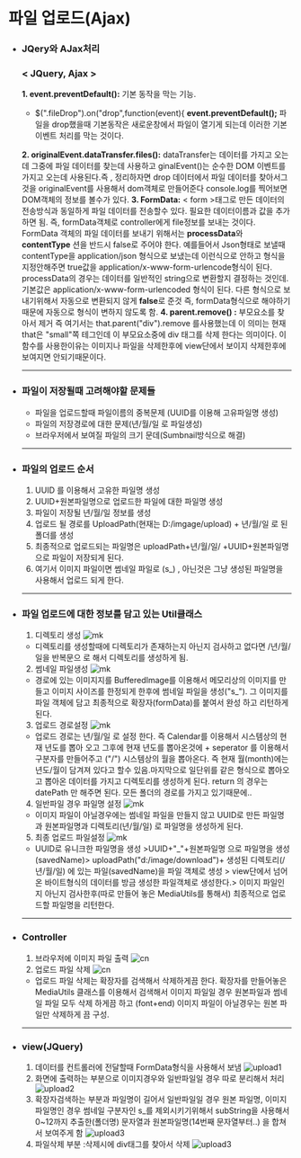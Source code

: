 파일 업로드(Ajax)
===
* ### JQery와 AJax처리
  ### <  JQuery, Ajax >
  **1. event.preventDefault():** 기본 동작을 막는 기능.
    * $(".fileDrop").on("drop",function(event){
		**event.preventDefault();**
    파일을 drop했을때 기본동작은 새로운창에서 파일이 열기게 되는데 이러한 기본 이벤트 처리를 막는 것이다.

  **2. originalEvent.dataTransfer.files():** dataTransfer는 데이터를 가지고 오는데 그중에 파일 데이터를 찾는데 사용하고 ginalEvent()는 순수한 DOM 이벤트를 가지고 오는데 사용된다.즉 , 정리하자면 drop 데이터에서 파일 데이터를 찾아서그것을 originalEvent를 사용해서 dom객체로 만들어준다  console.log를 찍어보면 DOM객체의 정보를 볼수가 있다.
  **3. FormData:** < form >태그로 만든 데이터의 전송방식과 동일하게 파일 데이터를 전송할수 있다. 필요한 데이터이름과 값을 추가하면 됨.
  즉, formData객체로 controller에게 file정보를 보내는 것이다.
  FormData 객체의 파일 데이터를 보내기 위해서는 **processData**와 **contentType** 션을 반드시 false로 주어야 한다.
  예를들어서 Json형태로 보낼때 contentType을 application/json 형식으로 보냈는데 이런식으로 안하고 형식을 지정안해주면 true값을  application/x-www-form-urlencode형식이 된다.
  processData의 경우는 데이터를 일반적인 string으로 변환할지 결정하는 것인데. 기본값은  application/x-www-form-urlencoded 형식이 된다.  다른 형식으로 보내기위해서 자동으로 변환되지 않게 **false**로 준것 즉, formData형식으로 해야하기 때문에 자동으로 형식이 변하지 않도록 함.
  **4. parent.remove() :** 부모요소를 찾아서 제거 즉 여기서는 that.parent("div").remove 를사용했는데 이 의미는 현재 that은 "small"쪽 테그인데 이 부모요소중에 div 태그를 삭제 한다는 의미이다.  이 함수를 사용한이유는 이미지나 파일을 삭제한후에 view단에서 보이지 삭제한후에 보여지면 안되기때문이다.


    ---
* ### 파일이 저장될때 고려해야할 문제들
  * 파일을 업로드할때 파일이름의 중복문제 (UUID를 이용해 고유파일명 생성)
  * 파일의 저장경로에 대한 문제(년/월/일 로 파일생성)
  * 브라우저에서 보여질 파일의 크기 문데(Sumbnail방식으로 해결)
  ---
* ### 파일의 업로드 순서
  1. UUID 를 이용해서 고유한 파일명 생성
  2. UUID+원본파일명으로 업로드한 파일에 대한 파일명 생성
  3. 파일이 저장될 년/월/일 정보를 생성
  4. 업로드 될 경로를  UploadPath(현재는 D:/imgage/upload) + 년/월/일 로 된 폴더를 생성
  5. 최종적으로 업로드되는 파일명은  uploadPath+년/월/일/ +UUID+원본파일명 으로 파일이 저장되게 된다.
  6. 여기서 이미지 파일이면 썸네일 파일로 (s_) , 아닌것은 그냥 생성된 파일명을 사용해서 업로드 되게 한다.
  ---
* ### 파일 업로드에 대한 정보를 담고 있는 Util클래스
  1. 디렉토리 생성
  ![mk](./img/디렉토리생성.png)
  * 디렉토리를 생성할때에 디렉토리가 존재하는지 아닌지 검사하고 없다면 /년/월/일을 반복문으 로 해서 디렉토리를 생성하게 됨.
  2. 썸네일 파일생성
  ![mk](./img/썸네일파일생성.png)
  * 경로에 있는 이미지지를 BufferedImage를 이용해서 메모리상의 이미지를 만들고 이미지 사이즈를 한정되게 한후에 썸네일 파일을 생성("s_"). 그 이미지를 파일 객체에 담고 최종적으로 확장자(formData)를 붙여서 완성 하고 리턴하게 된다.
  3. 업로드 경로설정
  ![mk](./img/업로드경로설정.png)
  * 업로드 경로는 년/월/일 로 설정 한다. 즉 Calendar를 이용해서 시스템상의 현재 년도를 뽑아  오고 그후에   현재 년도를 뽑아온것에 + seperator 를 이용해서 구분자를 만들어주고 ("/")
  시스템상의 월을 뽑아온다. 즉 현재 월(month)에는 년도/월이 담겨져 있다고 할수 있음.마지막으로 일단위를 같은 형식으로 뽑아오고  뽑아온 데이터를 가지고 디렉토리를 생성하게 된다.
  return 의 경우는 datePath 만 해주면 된다. 모든 폴더의 경로를 가지고 있기때문에..
  4. 일반파일 경우 파일명 설정
  ![mk](./img/일반파일생성.png)
  * 이미지 파일이 아닐경우에는 썸네일 파일을 만들지 않고 UUID로 만든 파일명과 원본파일명과 디렉토리(년/월/일) 로 파일명을 생성하게 된다.
  5. 최종 업로드 파일설정
  ![mk](./img/업로드유틸.png)
  * UUID로 유니크한 파일명을 생성 >UUID+"_"+원본파일명 으로 파일명을 생성 (savedName)> uploadPath("d:/image/download")+ 생성된 디렉토리(/년/월/일) 에 있는 파일(savedName)을 파일 객체로 생성 > view단에서 넘어온 바이트형식의 데이터를 방금 생성한 파일객체로 생성한다.> 이미지 파일인지 아닌지 검사한후(따로 만들어 놓은 MediaUtils를 통해서) 최종적으로 업로드할 파일명을 리턴한다.
  ---
* ### Controller
  1. 브라우저에  이미지 파일 출력
  ![cn](./img/controller.png)
  2. 업로드 파일 삭제
  ![cn](./img/업로드파일삭제.png)
  * 업로드 파일 삭제는 확장자를 검색해서 삭제하게끔 한다. 확장자를 만들어놓은 MediaUtils 클래스를 이용해서 검색해서 이미지 파일일 경우 원본파일과 썸네일 파일 모두 삭제 하게끔 하고 (font+end) 이미지 파일이 아닐경우는 원본 파일만 삭제하게 끔 구성.
  ---
* ### view(JQuery)
  1. 데이터를 컨트롤러에 전달할때 FormData형식을 사용해서 보냄
  ![upload1](./img/uploadAjax1.png)
  2. 화면에 출력하는 부분으로 이미지경우와 일반파일일 경우 따로 분리해서 처리
  ![upload2](./img/uploadAjax2.png)
  3. 확장자검색하는 부분과 파일명이 길어서 일반파일일 경우 원본 파일명, 이미지 파일명인 경우 썸네일 구분자인 s_를 제외시키기위해서 subString을 사용해서 0~12까지 추출한(폴더명) 문자열과 원본파일명(14번째 문자열부터..) 을 합쳐서 보여주게 함
  ![upload3](./img/uploadAjax3.png)
  4. 파일삭제 부분 :삭제시에 div태그를 찾아서 삭제
  ![upload3](./img/파일삭제Ajax.png)
